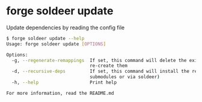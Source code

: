 # forge soldeer update

Update dependencies by reading the config file

```bash
$ forge soldeer update --help
Usage: forge soldeer update [OPTIONS]

Options:
  -g, --regenerate-remappings  If set, this command will delete the existing remappings and
                               re-create them
  -d, --recursive-deps         If set, this command will install the recursive dependencies (via
                               submodules or via soldeer)
  -h, --help                   Print help

For more information, read the README.md
```